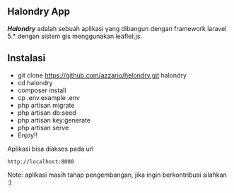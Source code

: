 ## Halondry App


***Halondry*** adalah sebuah aplikasi yang dibangun dengan framework laravel 5.* dengan sistem gis menggunakan leaflet.js.


<a name="instalasi"></a>
## Instalasi


* git clone https://github.com/azzario/helondry.git halondry
* cd halondry
* composer install
* cp .env.example .env
* php artisan migrate
* php artisan db:seed
* php artisan key:generate
* php artisan serve
* Enjoy!!

Aplikasi bisa diakses pada url

    http://localhost:8000



Note: aplikasi masih tahap pengembangan, jika ingin berkontribusi silahkan :)
